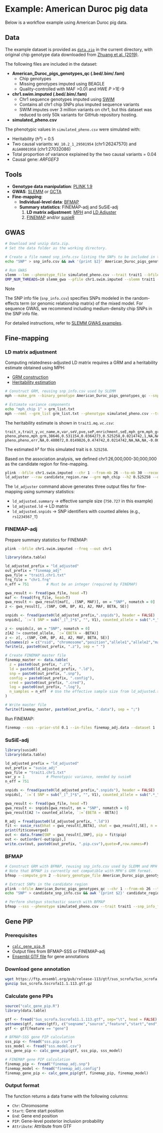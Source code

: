 # Example: American Duroc pig data
Below is a workflow example using American Duroc pig data. 

## Data
The example dataset is provided as [`data.zip`](./data.zip) in the current directory, with original chip genotype data downloaded from [Zhuang et al. (2019)](https://journals.plos.org/plosone/article?id=10.1371/journal.pone.0218263).

The following files are included in the dataset:
- **American_Duroc_pigs_genotypes_qc (.bed/.bim/.fam)**
  - Chip genotypes
  - Missing genotypes imputed using BEAGLE 
  - Quality-controlled with MAF >0.01 and HWE *P* >1E-9
- **chr1.swim.imputed (.bed/.bim/.fam)**
  - Chr1 sequence genotypes imputed using [SWIM](https://quantgenet.msu.edu/swim/index.html)
  - Contains all chr1 chip SNPs plus imputed sequence variants
  - SWIM imputes over 3 million variants on chr1, but this dataset was reduced to only 50k variants for GitHub repository hosting.
- **simulated_pheno.csv**

The phenotypic values in `simulated_pheno.csv` were simulated with:
- Heritability (*h*²) = 0.5
- Two causal variants: `WU_10.2_1_29501954` (chr1:26247570) and `ALGA0001958` (chr1:27032086)
- Total proportion of variance explained by the two causal variants = 0.04
- Causal gene: *ARFGEF3*

## Tools
- **Genotype data manipulation**: [PLINK 1.9](https://www.cog-genomics.org/plink/1.9/)
- **GWAS**: [SLEMM](https://github.com/jiang18/slemm/) or [GCTA](https://yanglab.westlake.edu.cn/software/gcta/#MLMA)
- **Fine-mapping**:
  - **Individual-level data**: [BFMAP](https://github.com/jiang18/bfmap)
  - **Summary statistics**: FINEMAP-adj and SuSiE-adj
    1. **LD matrix adjustment**: [MPH](https://jiang18.github.io/mph/) and [LD Adjuster](../ld_adjuster/)
    2. [FINEMAP](http://www.christianbenner.com/) and/or [susieR](https://stephenslab.github.io/susieR/)

## GWAS
```bash
# Download and unzip data.zip.
# Set the data folder as the working directory.

# Create a file named snp_info.csv listing the SNPs to be included in the GRM.
echo "SNP" > snp_info.csv && awk '{print $2}' American_Duroc_pigs_genotypes_qc.bim >> snp_info.csv

# Run GWAS
slemm --lmm --phenotype_file simulated_pheno.csv --trait trait1 --bfile American_Duroc_pigs_genotypes_qc --snp_info_file snp_info.csv --out trait1 --num_threads 10 --num_qf 100
OMP_NUM_THREADS=10 slemm_gwa --pfile chr1.swim.imputed --slemm trait1 --out trait1.chr1.txt --chr 1
````
> [!NOTE]
> The SNP info file (`snp_info.csv`) specifies SNPs modeled in the random-effects term (or genomic relationship matrix) of the mixed model.
> For sequence GWAS, we recommend including medium-density chip SNPs in the SNP info file.

For detailed instructions, refer to [SLEMM GWAS examples](https://github.com/jiang18/slemm/tree/main/examples).

## Fine-mapping
### LD matrix adjustment
Computing relatedness-adjusted LD matrix requires a GRM and a heritability estimate obtained using MPH:
- [GRM construction](https://jiang18.github.io/mph/options/#making-a-grm-from-snps)
- [Heritability estimation](https://jiang18.github.io/mph/options/#remlminque)

```bash
# Construct GRM, reusing snp_info.csv used by SLEMM
mph --make_grm --binary_genotype American_Duroc_pigs_genotypes_qc --snp_info snp_info.csv --num_threads 10 --out mph_chip

# Estimate variance components
echo "mph_chip 1" > grm_list.txt
mph --reml --grm_list grm_list.txt --phenotype simulated_pheno.csv --trait trait1 --num_threads 10 --out trait1
````

The heritability estimate is shown in `trait1.mq.vc.csv`:
```csv
trait_x,trait_y,vc_name,m,var,seV,pve,seP,enrichment,seE,mph_grm,mph_grm,err
pheno,pheno,mph_grm,38646,0.531154,0.0364273,0.525258,0.0214742,1,NA,NA,0.00132695,-0.000221669
pheno,pheno,err,NA,0.480072,0.0149826,0.474742,0.0214742,NA,NA,NA,-0.000221669,0.000224478
```
The estimated *h*² for this simulated trait is `0.525258`.

Based on the association analysis, we defined chr1:26,000,000-30,000,000 as the candidate region for fine-mapping.

```bash
plink --bfile chr1.swim.imputed --chr 1 --from-mb 26 --to-mb 30 --recode A --out candidate_region 
ld_adjuster --raw candidate_region.raw --grm mph_chip --h2 0.525258 --out ld_adjusted --threads 10
````
The `ld_adjuster` command above generates three output files for fine-mapping using summary statistics:
- `ld_adjusted.summary` → effective sample size (`750.727` in this example)
- `ld_adjusted.ld` → LD matrix 
- `ld_adjusted.snpids` → SNP identifiers with counted alleles (e.g., `rs1234567_T`)

### FINEMAP-adj
Prepare summary statistics for FINEMAP:

```sh
plink --bfile chr1.swim.imputed --freq --out chr1
```

```R
library(data.table)

ld_adjusted_prefix = "ld_adjusted"
out_prefix = "finemap_adj"
gwa_file = "trait1.chr1.txt"
frq_file = "chr1.frq"
n_eff = 751        # Must be an integer (required by FINEMAP)

gwa_result <- fread(gwa_file, head =T)
maf <- fread(frq_file, head=T)
gwa_result <- gwa_result[maf[, .(SNP, MAF)], on = "SNP", nomatch = 0]
z <- gwa_result[, .(SNP, CHR, BP, A1, A2, MAF, BETA, SE)]

snpids <- fread(paste0(ld_adjusted_prefix,".snpids"), header = FALSE)
snpids[, `:=`( SNP = sub("_[^_]*$", "", V1), counted_allele = sub(".*_", "", V1))]

z <- snpids[z, on = "SNP", nomatch = 0]
z[A2 != counted_allele, `:=`(BETA = -BETA)]
z <- z[, .(SNP, CHR, BP, A1, A2, MAF, BETA, SE)]
colnames(z) = c("rsid", "chromosome","position","allele1","allele2","maf", "beta","se")
fwrite(z, paste0(out_prefix, ".z"), sep = " ")

# Create FINEMAP master file
finemap_master <- data.table(
  z = paste0(out_prefix, ".z"),
  ld = paste0(ld_adjusted_prefix, ".ld"),
  snp = paste0(out_prefix, ".snp"),
  config = paste0(out_prefix, ".config"), 
  cred = paste0(out_prefix, ".cred"),
  log = paste0(out_prefix, ".log"),
  n_samples = n_eff  # Use the effective sample size from ld_adjusted.summary
)

# Write master file
fwrite(finemap_master, paste0(out_prefix, ".data"), sep = ";")
```
Run FINEMAP:
```bash
finemap --sss --prior-std 0.1 --in-files finemap_adj.data --dataset 1
```

### SuSiE-adj

```R
library(susieR)
library(data.table)

ld_adjusted_prefix = "ld_adjusted"
out_prefix = "susie_adj"
gwa_file = "trait1.chr1.txt"
var_y = 1          # Phenotypic variance, needed by susieR
n_eff = 751        

snpids <- fread(paste0(ld_adjusted_prefix,".snpids"), header = FALSE)
snpids[, `:=`( SNP = sub("_[^_]*$", "", V1), counted_allele = sub(".*_", "", V1))]

gwa_result <- fread(gwa_file, head =T)
gwa_result <- snpids[gwa_result, on = "SNP", nomatch = 0]
gwa_result[A2 != counted_allele, `:=`(BETA = -BETA)]

R_adj = fread(paste0(ld_adjusted_prefix, ".ld"))
fit <- susie_rss(bhat = gwa_result[,BETA], shat = gwa_result[,SE], n = n_eff, R = R_adj, var_y = var_y, L = 5, estimate_residual_variance = TRUE)
print(fit$converged)
out <- data.frame(SNP = gwa_result[,SNP], pip = fit$pip)
out <- out[order(-out$pip),]
write.csv(out, paste0(out_prefix, ".pip.csv"),quote=F,row.names=F)
```

### BFMAP
```bash
# Construct GRM with BFMAP, reusing snp_info.csv used by SLEMM and MPH
# Note that BFMAP is currently not compatible with MPH's GRM format.
bfmap --compute_grm 2 --binary_genotype_file American_Duroc_pigs_genotypes_qc --snp_info_file snp_info.csv --output bfmap_chip --num_threads 10

# Extract SNPs in the candidate region
plink --bfile American_Duroc_pigs_genotypes_qc --chr 1 --from-mb 26 --to-mb 30 --make-bed --out candidate_region
echo "SNP" > candidate_snp_info.csv && awk '{print $2}' candidate_region.bim >> candidate_snp_info.csv

# Perform shotgun stochastic search with BFMAP
bfmap --sss --phenotype simulated_pheno.csv --trait trait1 --snp_info_file candidate_snp_info.csv --binary_genotype_file candidate_region --binary_grm bfmap_chip --heritability 0.525258 --output sss --num_threads 10
```

## Gene PIP

### Prerequisites
- [`calc_gene_pip.R`](../calc_gene_pip.R)
- Output files from BFMAP-SSS or FINEMAP-adj
- [Ensembl GTF file](https://www.ensembl.org/info/website/upload/gff.html?redirect=no) for gene annotations

### Download gene annotation
```bash
wget https://ftp.ensembl.org/pub/release-113/gtf/sus_scrofa/Sus_scrofa.Sscrofa11.1.113.gtf.gz
gunzip Sus_scrofa.Sscrofa11.1.113.gtf.gz
````

### Calculate gene PIPs
```R
source("calc_gene_pip.R")
library(data.table)

gtf <- fread("Sus_scrofa.Sscrofa11.1.113.gtf", sep="\t", head = FALSE)
setnames(gtf, names(gtf), c("seqname","source","feature","start","end","score","strand","frame","attribute") )
gtf <- gtf[feature == "gene"]

# BFMAP-SSS gene PIP calculation
sss_pip <- fread("sss.pip.csv")
sss_model <- fread("sss.model.csv")
sss_gene_pip <- calc_gene_pip(gtf, sss_pip, sss_model)

# FINEMAP gene PIP calculation  
finemap_pip <- fread("finemap_adj.snp")
finemap_model <- fread("finemap_adj.config")
finemap_gene_pip <- calc_gene_pip(gtf, finemap_pip, finemap_model)
```
### Output format
The function returns a data frame with the following columns:
- `Chr`: Chromosome
- `Start`: Gene start position
- `End`: Gene end position  
- `PIP`: Gene-level posterior inclusion probability
- `Attribute`: Attribute from GTF
